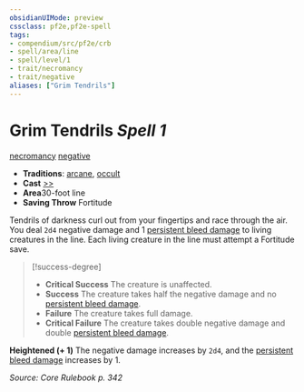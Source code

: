 ```yaml
---
obsidianUIMode: preview
cssclass: pf2e,pf2e-spell
tags:
- compendium/src/pf2e/crb
- spell/area/line
- spell/level/1
- trait/necromancy
- trait/negative
aliases: ["Grim Tendrils"]
---
```

# Grim Tendrils *Spell 1*   
[necromancy](/rules/traits/necromancy.md)  [negative](/rules/traits/negative.md)  

- **Traditions**: [arcane](/rules/traits/arcane.md), [occult](/rules/traits/occult.md)
- **Cast** [>>](/rules/core-rulebook/chapter-9-playing-the-game.md#Actions "Two-Action") 
- **Area**30-foot line
- **Saving Throw** Fortitude

Tendrils of darkness curl out from your fingertips and race through the air. You deal `2d4` negative damage and 1 [persistent bleed damage](/rules/conditions.md#Persistent%20Damage) to living creatures in the line. Each living creature in the line must attempt a Fortitude save.

> [!success-degree] 
> - **Critical Success** The creature is unaffected.
> - **Success** The creature takes half the negative damage and no [persistent bleed damage](/rules/conditions.md#Persistent%20Damage).
> - **Failure** The creature takes full damage.
> - **Critical Failure** The creature takes double negative damage and double [persistent bleed damage](/rules/conditions.md#Persistent%20Damage).

**Heightened (+ 1)** The negative damage increases by `2d4`, and the [persistent bleed damage](/rules/conditions.md#Persistent%20Damage) increases by 1.

*Source: Core Rulebook p. 342*